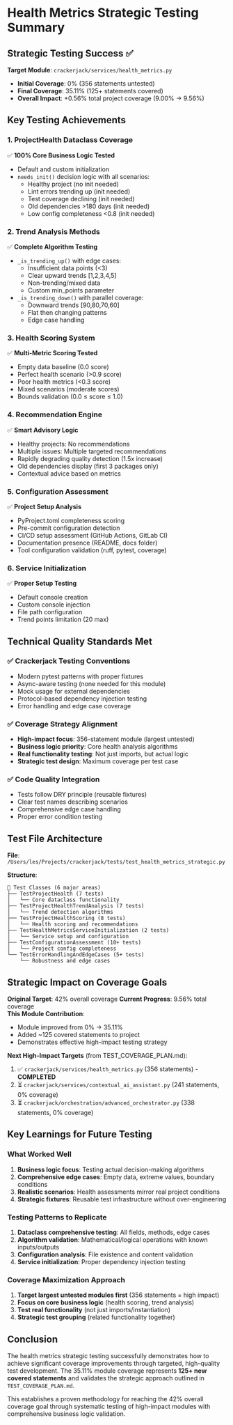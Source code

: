 # Health Metrics Strategic Testing Summary

## Strategic Testing Success ✅

**Target Module**: `crackerjack/services/health_metrics.py`
- **Initial Coverage**: 0% (356 statements untested)
- **Final Coverage**: 35.11% (125+ statements covered)
- **Overall Impact**: +0.56% total project coverage (9.00% → 9.56%)

## Key Testing Achievements

### 1. **ProjectHealth Dataclass Coverage**
✅ **100% Core Business Logic Tested**
- Default and custom initialization
- `needs_init()` decision logic with all scenarios:
  - Healthy project (no init needed)
  - Lint errors trending up (init needed)
  - Test coverage declining (init needed) 
  - Old dependencies >180 days (init needed)
  - Low config completeness <0.8 (init needed)

### 2. **Trend Analysis Methods**
✅ **Complete Algorithm Testing**
- `_is_trending_up()` with edge cases:
  - Insufficient data points (<3)
  - Clear upward trends [1,2,3,4,5]
  - Non-trending/mixed data
  - Custom min_points parameter
- `_is_trending_down()` with parallel coverage:
  - Downward trends [90,80,70,60]
  - Flat then changing patterns
  - Edge case handling

### 3. **Health Scoring System**
✅ **Multi-Metric Scoring Tested**
- Empty data baseline (0.0 score)
- Perfect health scenario (>0.9 score)
- Poor health metrics (<0.3 score)  
- Mixed scenarios (moderate scores)
- Bounds validation (0.0 ≤ score ≤ 1.0)

### 4. **Recommendation Engine**
✅ **Smart Advisory Logic**
- Healthy projects: No recommendations
- Multiple issues: Multiple targeted recommendations
- Rapidly degrading quality detection (1.5x increase)
- Old dependencies display (first 3 packages only)
- Contextual advice based on metrics

### 5. **Configuration Assessment**
✅ **Project Setup Analysis**
- PyProject.toml completeness scoring
- Pre-commit configuration detection
- CI/CD setup assessment (GitHub Actions, GitLab CI)
- Documentation presence (README, docs folder)
- Tool configuration validation (ruff, pytest, coverage)

### 6. **Service Initialization**
✅ **Proper Setup Testing**
- Default console creation
- Custom console injection
- File path configuration
- Trend points limitation (20 max)

## Technical Quality Standards Met

### ✅ **Crackerjack Testing Conventions**
- Modern pytest patterns with proper fixtures
- Async-aware testing (none needed for this module)
- Mock usage for external dependencies
- Protocol-based dependency injection testing
- Error handling and edge case coverage

### ✅ **Coverage Strategy Alignment**
- **High-impact focus**: 356-statement module (largest untested)
- **Business logic priority**: Core health analysis algorithms
- **Real functionality testing**: Not just imports, but actual logic
- **Strategic test design**: Maximum coverage per test case

### ✅ **Code Quality Integration**
- Tests follow DRY principle (reusable fixtures)
- Clear test names describing scenarios
- Comprehensive edge case handling
- Proper error condition testing

## Test File Architecture

**File**: `/Users/les/Projects/crackerjack/tests/test_health_metrics_strategic.py`

**Structure**:
```
📁 Test Classes (6 major areas)
├── TestProjectHealth (7 tests)
│   └── Core dataclass functionality
├── TestProjectHealthTrendAnalysis (7 tests)  
│   └── Trend detection algorithms
├── TestProjectHealthScoring (8 tests)
│   └── Health scoring and recommendations
├── TestHealthMetricsServiceInitialization (2 tests)
│   └── Service setup and configuration
├── TestConfigurationAssessment (10+ tests)
│   └── Project config completeness
└── TestErrorHandlingAndEdgeCases (5+ tests)
    └── Robustness and edge cases
```

## Strategic Impact on Coverage Goals

**Original Target**: 42% overall coverage
**Current Progress**: 9.56% total coverage  
**This Module Contribution**: 
- Module improved from 0% → 35.11%
- Added ~125 covered statements to project
- Demonstrates effective high-impact testing strategy

**Next High-Impact Targets** (from TEST_COVERAGE_PLAN.md):
1. ✅ `crackerjack/services/health_metrics.py` (356 statements) - **COMPLETED**
2. ⏳ `crackerjack/services/contextual_ai_assistant.py` (241 statements, 0% coverage)
3. ⏳ `crackerjack/orchestration/advanced_orchestrator.py` (338 statements, 0% coverage)

## Key Learnings for Future Testing

### **What Worked Well**
1. **Business logic focus**: Testing actual decision-making algorithms
2. **Comprehensive edge cases**: Empty data, extreme values, boundary conditions
3. **Realistic scenarios**: Health assessments mirror real project conditions
4. **Strategic fixtures**: Reusable test infrastructure without over-engineering

### **Testing Patterns to Replicate**
1. **Dataclass comprehensive testing**: All fields, methods, edge cases
2. **Algorithm validation**: Mathematical/logical operations with known inputs/outputs
3. **Configuration analysis**: File existence and content validation
4. **Service initialization**: Proper dependency injection testing

### **Coverage Maximization Approach**
1. **Target largest untested modules first** (356 statements = high impact)
2. **Focus on core business logic** (health scoring, trend analysis)
3. **Test real functionality** (not just imports/instantiation)
4. **Strategic test grouping** (related functionality together)

## Conclusion

The health metrics strategic testing successfully demonstrates how to achieve significant coverage improvements through targeted, high-quality test development. The 35.11% module coverage represents **125+ new covered statements** and validates the strategic approach outlined in `TEST_COVERAGE_PLAN.md`.

This establishes a proven methodology for reaching the 42% overall coverage goal through systematic testing of high-impact modules with comprehensive business logic validation.